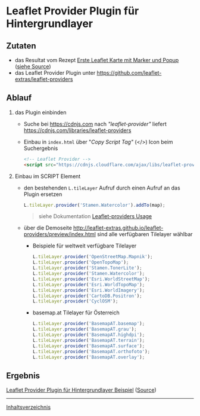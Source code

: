 # Leaflet Provider Plugin für Hintergrundlayer

## Zutaten

- das Resultat vom Rezept [Erste Leaflet Karte mit Marker und Popup](https://webmapping.github.io/cookbook/first_leaflet_map) ([siehe Source](https://github.com/webmapping/cookbook/blob/main/examples/first_leaflet_map.html))
- das Leaflet Provider Plugin unter <https://github.com/leaflet-extras/leaflet-providers>

## Ablauf

1. das Plugin einbinden

    - Suche bei <https://cdnjs.com> nach *"leaflet-provider"* liefert <https://cdnjs.com/libraries/leaflet-providers>

    - Einbau in `index.html` über "*Copy Script Tag"* (\</>) Icon beim Suchergebnis

        ```html
        <!-- Leaflet Provider -->
        <script src="https://cdnjs.cloudflare.com/ajax/libs/leaflet-providers/1.13.0/leaflet-providers.js" integrity="sha512-pb9UiEEi2JIxkMloqYnqgONe9CTcp2BWWq1Hbz60l7f3R3VhZ57dEE58Ritf/HgBw3o/5Scf5gg0T9V+tf48fg==" crossorigin="anonymous" referrerpolicy="no-referrer"></script>
        ```

2. Einbau im SCRIPT Element

    - den bestehenden `L.tileLayer` Aufruf durch einen Aufruf an das Plugin ersetzen

        ```javascript
        L.tileLayer.provider('Stamen.Watercolor').addTo(map);
        ```

        > siehe Dokumentation [Leaflet-providers Usage](https://github.com/leaflet-extras/leaflet-providers#usage)

    - über die Demoseite <http://leaflet-extras.github.io/leaflet-providers/preview/index.html> sind alle verfügbaren Tilelayer wählbar

        - Beispiele für weltweit verfügbare Tilelayer

            ```javascript
            L.tileLayer.provider('OpenStreetMap.Mapnik');
            L.tileLayer.provider('OpenTopoMap');
            L.tileLayer.provider('Stamen.TonerLite');
            L.tileLayer.provider('Stamen.Watercolor');
            L.tileLayer.provider('Esri.WorldStreetMap');
            L.tileLayer.provider('Esri.WorldTopoMap');
            L.tileLayer.provider('Esri.WorldImagery');
            L.tileLayer.provider('CartoDB.Positron');
            L.tileLayer.provider('CyclOSM');
            ```

        - basemap.at Tilelayer für Österreich

            ```javascript
            L.tileLayer.provider('BasemapAT.basemap');
            L.tileLayer.provider('BasemapAT.grau');
            L.tileLayer.provider('BasemapAT.highdpi');
            L.tileLayer.provider('BasemapAT.terrain');
            L.tileLayer.provider('BasemapAT.surface');
            L.tileLayer.provider('BasemapAT.orthofoto');
            L.tileLayer.provider('BasemapAT.overlay');
            ```

## Ergebnis

[Leaflet Provider Plugin für Hintergrundlayer Beispiel](https://webmapping.github.io/cookbook/examples/plugin_leaflet_provider.html) ([Source](https://github.com/webmapping/cookbook/blob/main/examples/plugin_leaflet_provider.html))

___
[Inhaltsverzeichnis](https://webmapping.github.io/cookbook/index)
